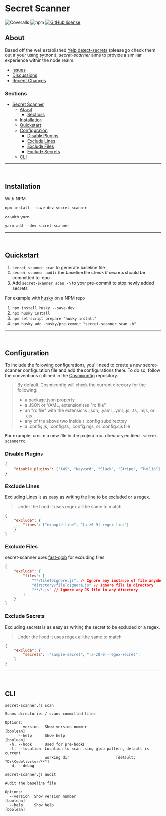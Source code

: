 # Secret Scanner

![Coveralls](https://img.shields.io/coveralls/github/JoshHiles/secret-scanner?style=for-the-badge)
![npm](https://img.shields.io/npm/v/secret-scanner?style=for-the-badge)
[![GitHub license](https://img.shields.io/github/license/JoshHiles/secret-scanner?style=for-the-badge)](https://github.com/JoshHiles/secret-scanner/blob/main/LICENSE)

## About

Based off the well established [Yelp detect-secrets](https://github.com/Yelp/detect-secrets) (please go check them out if your using python!), _secret-scanner_ aims to provide a similiar experience within the node realm.

-   [Issues](https://github.com/JoshHiles/secret-scanner/issues)
-   [Discussions](https://github.com/JoshHiles/secret-scanner/discussions)
-   [Recent Changes](CHANGELOG.md)
<!-- -   [Contributing]() -->

### Sections

- [Secret Scanner](#secret-scanner)
  - [About](#about)
    - [Sections](#sections)
  - [Installation](#installation)
  - [Quickstart](#quickstart)
  - [Configuration](#configuration)
    - [Disable Plugins](#disable-plugins)
    - [Exclude Lines](#exclude-lines)
    - [Exclude Files](#exclude-files)
    - [Exclude Secrets](#exclude-secrets)
  - [CLI](#cli)

---

<br/>

## Installation

With NPM

`npm install --save-dev secret-scanner`

or with yarn

`yarn add --dev secret-scanner`

---

<br/>

## Quickstart

1. `secret-scanner scan` to generate baseline file
2. `secret-scanner audit` the baseline file check if secrets should be committed to repo
3. Add `secret-scanner scan -h` to your pre-commit to stop newly added secrets

For example with [husky](https://typicode.github.io/husky/#/) on a NPM repo

1. `npm install husky --save-dev`
2. `npx husky install`
3. `npm set-script prepare "husky install"`
4. `npx husky add .husky/pre-commit "secret-scanner scan -h"`

---

<br/>

## Configuration

To include the following configurations, you'll need to create a new secret-scanner configuration file and add the configurations there. To do so, follow the conventions outlined in the [Cosmiconfig](https://github.com/cosmiconfig/cosmiconfig) repository.

> By default, Cosmiconfig will check the current directory for the following:
>
> * a package.json property
> * a JSON or YAML, extensionless "rc file"
> * an "rc file" with the extensions .json, .yaml, .yml, .js, .ts, .mjs, or .cjs
> * any of the above two inside a .config subdirectory
> * a .config.js, .config.ts, .config.mjs, or .config.cjs file

For example: create a new file in the project root directory entitled `.secret-scannerrc`.

### Disable Plugins

```json
{
    "disable_plugins": ["AWS", "Keyword", "Slack", "Stripe", "Twilio"]
}
```

### Exclude Lines

Excluding Lines is as easy as writing the line to be excluded or a regex.

> Under the hood it uses regex all the same to match

```json
{
    "exclude": {
        "lines": ["example line", "[a-z0-9]-regex-line"]
    }
}
```

### Exclude Files

secret-scanner uses [fast-glob](https://github.com/mrmlnc/fast-glob) for excluding files

```json
{
    "exclude": {
        "files": [
            "**/fileToIgnore.js", // Ignore any instance of file anywhere
            "directory/fileToIgnore.js" // Ignore file in directory
            "**/*.js" // Ignore any JS file in any directory
        ]
    }
}
```

### Exclude Secrets

Excluding secrets is as easy as writing the secret to be excluded or a regex.

> Under the hood it uses regex all the same to match

```json
{
    "exclude": {
        "secrets": ["sample-secret", "[a-z0-9]-regex-secret"]
    }
}
```

---

<br/>

## CLI

```
secret-scanner.js scan

Scans directories / scans committed files

Options:
      --version   Show version number                                  [boolean]
      --help      Show help                                            [boolean]
  -h, --hook      Used for pre-hooks
  -l, --location  Location to scan using glob pattern, default is current
                  working dir                     [default: "D:\Code\tester/**"]
  -d, --debug
```

```
secret-scanner.js audit

Audit the baseline file

Options:
  --version  Show version number                                       [boolean]
  --help     Show help                                                 [boolean]
```
